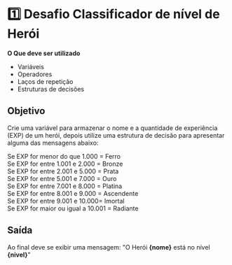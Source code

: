 # 1️⃣ Desafio Classificador de nível de Herói

**O Que deve ser utilizado**

- Variáveis
- Operadores
- Laços de repetição
- Estruturas de decisões

## Objetivo

Crie uma variável para armazenar o nome e a quantidade de experiência (EXP) de um herói, depois utilize uma estrutura de decisão para apresentar alguma das mensagens abaixo:

Se EXP for menor do que 1.000 = Ferro
<br>
Se EXP for entre 1.001 e 2.000 = Bronze
<br>
Se EXP for entre 2.001 e 5.000 = Prata
<br>
Se EXP for entre 5.001 e 7.000 = Ouro
<br>
Se EXP for entre 7.001 e 8.000 = Platina
<br>
Se EXP for entre 8.001 e 9.000 = Ascendente
<br>
Se EXP for entre 9.001 e 10.000= Imortal
<br>
Se EXP for maior ou igual a 10.001 = Radiante

## Saída

Ao final deve se exibir uma mensagem:
"O Herói **{nome}** está no nível **{nivel}**"
